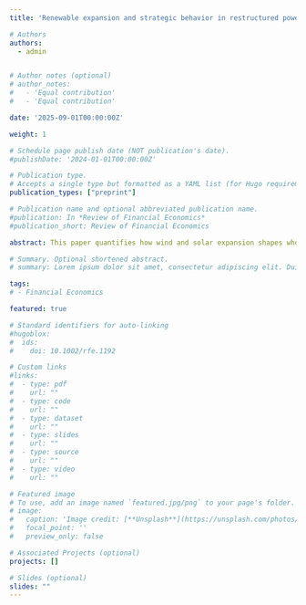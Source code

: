 ```yaml
---
title: 'Renewable expansion and strategic behavior in restructured power markets'

# Authors
authors:
  - admin


# Author notes (optional)
# author_notes:
#   - 'Equal contribution'
#   - 'Equal contribution'

date: '2025-09-01T00:00:00Z'

weight: 1

# Schedule page publish date (NOT publication's date).
#publishDate: '2024-01-01T00:00:00Z'

# Publication type.
# Accepts a single type but formatted as a YAML list (for Hugo requirements).
publication_types: ["preprint"]

# Publication name and optional abbreviated publication name.
#publication: In *Review of Financial Economics*
#publication_short: Review of Financial Economics

abstract: This paper quantifies how wind and solar expansion shapes wholesale prices, market power, and the profitability of thermal generators. Using data from Alberta’s energy-only market, I build an hourly competitive benchmark from unit-level marginal costs and decompose observed price movements into cost and markup components. I find that wind lowers prices in every hour, with roughly 40 percent of the decline coming from reduced markups. Solar reduces midday prices and markups but raises prices in the morning and evening; about one-third of those increases reflect higher markups as capacity tightens during solar ramp-up and ramp-down periods. Counterfactual capacity additions indicate a shift in value from energy to flexibility; inframarginal rents for low-cost combined-cycle units fall, while scarcity rents concentrate into fewer hours that favor fast-ramping units and storage. Adding zero-marginal-cost supply is therefore not, by itself, a cure for market power. Robust market design, transmission expansion, and flexible resources are essential to keep decarbonizing grids competitive and reliable.

# Summary. Optional shortened abstract.
# summary: Lorem ipsum dolor sit amet, consectetur adipiscing elit. Duis posuere tellus ac convallis placerat. Proin tincidunt magna sed ex sollicitudin condimentum.

tags:
# - Financial Economics

featured: true

# Standard identifiers for auto-linking
#hugoblox:
#  ids:
#    doi: 10.1002/rfe.1192

# Custom links
#links:
#  - type: pdf
#    url: ""
#  - type: code
#    url: ""
#  - type: dataset
#    url: ""
#  - type: slides
#    url: ""
#  - type: source
#    url: ""
#  - type: video
#    url: ""

# Featured image
# To use, add an image named `featured.jpg/png` to your page's folder.
# image:
#   caption: 'Image credit: [**Unsplash**](https://unsplash.com/photos/pLCdAaMFLTE)'
#   focal_point: ''
#   preview_only: false

# Associated Projects (optional)
projects: []

# Slides (optional)
slides: ""
---
```

